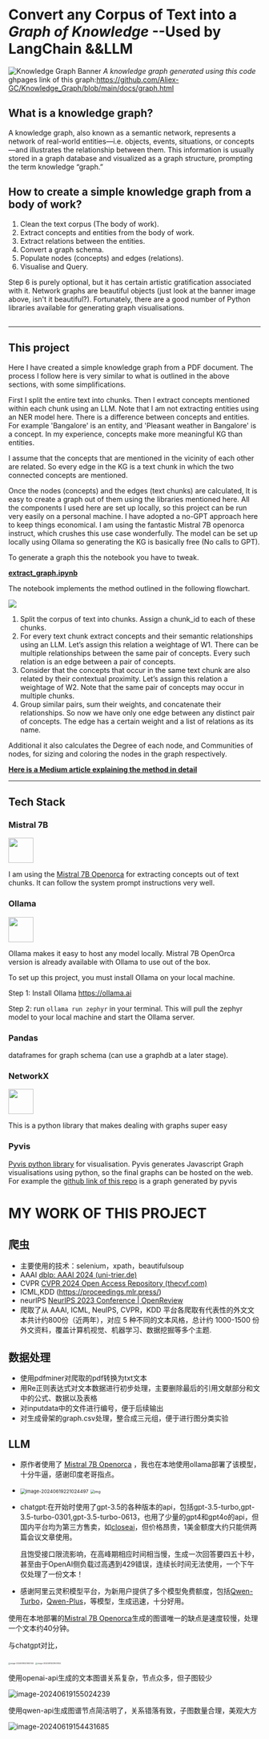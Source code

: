 # Convert any Corpus of Text into a *Graph of Knowledge*           --Used by LangChain &&LLM



![Knowledge Graph Banner](./assets1/KG_banner.png)
*A knowledge graph generated using this code* 
ghpages link of this graph:https://github.com/Aliex-GC/Knowledge_Graph/blob/main/docs/graph.html


## What is a knowledge graph?
A knowledge graph, also known as a semantic network, represents a network of real-world entities—i.e. objects, events, situations, or concepts—and illustrates the relationship between them. This information is usually stored in a graph database and visualized as a graph structure, prompting the term knowledge “graph.”

## How to create a simple knowledge graph from a body of work?
1. Clean the text corpus (The body of work).
2. Extract concepts and entities from the body of work.
3. Extract relations between the entities. 
4. Convert a graph schema. 
5. Populate nodes (concepts) and edges (relations).
6. Visualise and Query. 

Step 6 is purely optional, but it has certain artistic gratification associated with it. Network graphs are beautiful objects (just look at the banner image above, isn't it beautiful?). Fortunately, there are a good number of Python libraries available for generating graph visualisations. 

## 
---

## This project
Here I have created a simple knowledge graph from a PDF document. The process I follow here is very similar to what is outlined in the above sections, with some simplifications.

First I split the entire text into chunks. Then I extract concepts mentioned within each chunk using an LLM. Note that I am not extracting entities using an NER model here. There is a difference between concepts and entities. For example 'Bangalore' is an entity, and 'Pleasant weather in Bangalore' is a concept. In my experience, concepts make more meaningful KG than entities.

I assume that the concepts that are mentioned in the vicinity of each other are related. So every edge in the KG is a text chunk in which the two connected concepts are mentioned.

Once the nodes (concepts) and the edges (text chunks) are calculated, It is easy to create a graph out of them using the libraries mentioned here.
All the components I used here are set up locally, so this project can be run very easily on a personal machine. I have adopted a no-GPT approach here to keep things economical. I am using the fantastic Mistral 7B openorca instruct, which crushes this use case wonderfully. The model can be set up locally using Ollama so generating the KG is basically free (No calls to GPT).

To generate a graph this the notebook you have to tweak. 

**[extract_graph.ipynb](https://github.com/Aliex-GC/Knowledge_Graph/blob/main/extract_graph.ipynb)**

The notebook implements the method outlined in the following flowchart. 

<img src="./assets/Method.png"/>

1. Split the corpus of text into chunks. Assign a chunk_id to each of these chunks.
2. For every text chunk extract concepts and their semantic relationships using an LLM. Let’s assign this relation a weightage of W1. There can be multiple relationships between the same pair of concepts. Every such relation is an edge between a pair of concepts.
3. Consider that the concepts that occur in the same text chunk are also related by their contextual proximity. Let’s assign this relation a weightage of W2. Note that the same pair of concepts may occur in multiple chunks.
4. Group similar pairs, sum their weights, and concatenate their relationships. So now we have only one edge between any distinct pair of concepts. The edge has a certain weight and a list of relations as its name.

Additional it also calculates the Degree of each node, and Communities of nodes, for sizing and coloring the nodes in the graph respectively. 


**[Here is a Medium article explaining the method in detail ](https://medium.com/towards-data-science/how-to-convert-any-text-into-a-graph-of-concepts-110844f22a1a)**



---
## Tech Stack

### Mistral 7B
<a href="https://mistral.ai/news/announcing-mistral-7b/"><img src="https://mistral.ai/images/logo_hubc88c4ece131b91c7cb753f40e9e1cc5_2589_256x0_resize_q97_h2_lanczos_3.webp" height=50 /></a>

I am using the [Mistral 7B Openorca](https://huggingface.co/Open-Orca/Mistral-7B-OpenOrca) for extracting concepts out of text chunks. It can follow the system prompt instructions very well. 

### Ollama
<a href="https://ollama.ai"><img src='https://github.com/jmorganca/ollama/assets/3325447/0d0b44e2-8f4a-4e99-9b52-a5c1c741c8f7 ' height='50'/></a>

Ollama makes it easy to host any model locally. Mistral 7B OpenOrca version is already available with Ollama to use out of the box. 

To set up this project, you must install Ollama on your local machine. 

Step 1: Install Ollama https://ollama.ai

Step 2: run `ollama run zephyr` in your terminal. This will pull the zephyr model to your local machine and start the Ollama server.

### Pandas 
dataframes for graph schema (can use a graphdb at a later stage).

### NetworkX 
<a href="https://networkx.org"><img src="https://networkx.org/_static/networkx_logo.svg" height=50 /><a/>

This is a python library that makes dealing with graphs super easy

### Pyvis
[Pyvis python library](https://github.com/WestHealth/pyvis/tree/master) for visualisation. Pyvis generates Javascript Graph visualisations using python, so the final graphs can be hosted on the web. For example the [github link of this repo](https://rahulnyk.github.io/knowledge_graph/) is a graph generated by pyvis


# MY WORK OF THIS PROJECT
## 爬虫

* 主要使用的技术：selenium，xpath，beautifulsoup
* AAAI   [dblp: AAAI 2024 (uni-trier.de)](https://dblp.uni-trier.de/db/conf/aaai/aaai2024.html)
* CVPR   [CVPR 2024 Open Access Repository (thecvf.com)](https://openaccess.thecvf.com/CVPR2024?day=all)
* ICML,KDD    (https://proceedings.mlr.press/)
* neurlPS     [NeurIPS 2023 Conference | OpenReview](https://openreview.net/group?id=NeurIPS.cc/2023/Conference#tab-accept-oral)
* 爬取了从 AAAI, ICML, NeuIPS, CVPR，KDD 平台各爬取有代表性的外文文本共计约800份（近两年），对应 5 种不同的文本风格，总计约 1000-1500 份外文资料，覆盖计算机视觉、机器学习、数据挖掘等多个主题.

## 数据处理

* 使用pdfminer对爬取的pdf转换为txt文本
* 用Re正则表达式对文本数据进行初步处理，主要删除最后的引用文献部分和文中的公式、数据以及表格
* 对inputdata中的文件进行编号，便于后续输出
* 对生成骨架的graph.csv处理，整合成三元组，便于进行图分类实验

## LLM

* 原作者使用了 [Mistral 7B Openorca](https://huggingface.co/Open-Orca/Mistral-7B-OpenOrca) ，我也在本地使用ollama部署了该模型，十分牛逼，感谢印度老哥指点。

* <img src="./assets1/image-20240619221024497.png" alt="image-20240619221024497" style="zoom: 67%;" />

  <img src="./assets1/d1da0b5731c69570d55aba37de6dacc3.png" alt="img" style="zoom:50%;" />

* chatgpt:在开始时使用了gpt-3.5的各种版本的api，包括gpt-3.5-turbo,gpt-3.5-turbo-0301,gpt-3.5-turbo-0613，也用了少量的gpt4和gpt4o的api，但国内平台均为第三方售卖，如[closeai](https://www.closeai-asia.com/)，但价格昂贵，1美金额度大约只能供两篇会议文章使用。

  且饱受接口限流影响，在高峰期相应时间相当慢，生成一次回答要四五十秒，甚至由于OpenAI侧负载过高遇到429错误，连续长时间无法使用，一个下午仅处理了一份文本！

* 感谢阿里云灵积模型平台，为新用户提供了多个模型免费额度，包括[Qwen-Turbo](https://help.aliyun.com/document_detail/2786271.html)，[Qwen-Plus](https://help.aliyun.com/document_detail/2786271.html)，等模型，生成迅速，十分好用。



使用在本地部署的[Mistral 7B Openorca](https://huggingface.co/Open-Orca/Mistral-7B-OpenOrca)生成的图谱唯一的缺点是速度较慢，处理一个文本约40分钟。



与chatgpt对比，

<img src="./assets1/image-20240619221600144.png" alt="image-20240619221600144" style="zoom:25%;" />
<img src="./assets1/image-20240619221811116.png" alt="image-20240619221600144" style="zoom:25%;" />


使用openai-api生成的文本图谱关系复杂，节点众多，但子图较少

![image-20240619155024239](./assets1/image-20240619155024239.png)



使用qwen-api生成图谱节点简洁明了，关系错落有致，子图数量合理，美观大方

![image-20240619154431685](./assets1/image-20240619154431685.png)

